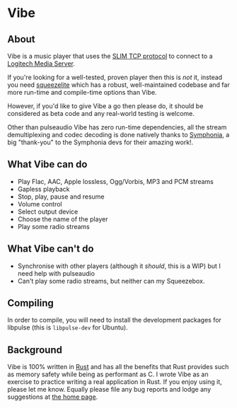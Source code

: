 # Vibe

## About
Vibe is a music player that uses the [SLIM TCP protocol][`slimtcp`] to 
connect to a [Logitech Media Server][`lms`].

If you're looking for a well-tested, proven player then this is *not* it, 
instead you need [squeezelite][`squeezelite`] which has a robust, well-maintained
codebase and far more run-time and compile-time options than Vibe.

However, if you'd like to give Vibe a go then please do, it should be 
considered as beta code and any real-world testing is welcome.

Other than pulseaudio Vibe has zero run-time dependencies, all the stream
demultiplexing and codec decoding is done natively thanks to 
[Symphonia][`symphonia`], a big "thank-you" to the Symphonia devs for their
amazing work!.

## What Vibe can do
- Play Flac, AAC, Apple lossless, Ogg/Vorbis, MP3 and PCM streams
- Gapless playback
- Stop, play, pause and resume
- Volume control
- Select output device
- Choose the name of the player
- Play some radio streams

## What Vibe can't do
- Synchronise with other players (although it *should*, this is a WIP) but I need help with pulseaudio
- Can't play some radio streams, but neither can my Squeezebox.

## Compiling
In order to compile, you will need to install the development packages for
libpulse (this is `libpulse-dev` for Ubuntu).

## Background
Vibe is 100% written in [Rust][`rust`] and has all the benefits that Rust
provides such as memory safety while being as performant as C. I wrote Vibe
as an exercise to practice writing a real application in Rust. If you enjoy
using it, please let me know. Equally please file any bug reports and lodge
any suggestions at [the home page](https://github.com/GeoffClements/Vibe).

[`slimtcp`]: https://wiki.slimdevices.com/index.php/SlimProto_TCP_protocol
[`lms`]: https://github.com/Logitech/slimserver
[`squeezelite`]: https://github.com/ralph-irving/squeezelite
[`symphonia`]: https://crates.io/crates/symphonia
[`rust`]: https://www.rust-lang.org/
